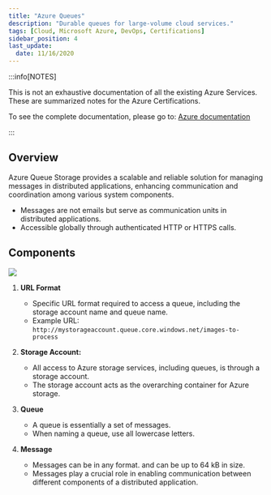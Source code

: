 ```yaml
---
title: "Azure Queues"
description: "Durable queues for large-volume cloud services."
tags: [Cloud, Microsoft Azure, DevOps, Certifications]
sidebar_position: 4
last_update:
  date: 11/16/2020
---
```


:::info[NOTES]

This is not an exhaustive documentation of all the existing Azure Services. These are summarized notes for the Azure Certifications.

To see the complete documentation, please go to: [Azure documentation](https://learn.microsoft.com/en-us/azure/?product=popular)

:::



## Overview 

Azure Queue Storage provides a scalable and reliable solution for managing messages in distributed applications, enhancing communication and coordination among various system components.

- Messages are not emails but serve as communication units in distributed applications.
- Accessible globally through authenticated HTTP or HTTPS calls.

## Components 

![](/img/docs/azure-queue-service-components.png)

1. **URL Format** 
    - Specific URL format required to access a queue, including the storage account name and queue name.
    - Example URL: `http://mystorageaccount.queue.core.windows.net/images-to-process`
2. **Storage Account:**
   - All access to Azure storage services, including queues, is through a storage account.
   - The storage account acts as the overarching container for Azure storage.

3. **Queue** 
    - A queue is essentially a set of messages.
    - When naming a queue, use all lowercase letters.

4. **Message**
    - Messages can be in any format. and can be up to 64 kB in size.
    - Messages play a crucial role in enabling communication between different components of a distributed application.


 